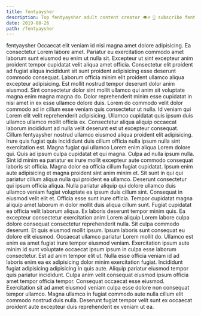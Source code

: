 ```yaml
---
title: fentyaysher
description: Top fentyaysher adult content creator 👁♐️ 👑 subscribe fentyaysher to my porn site below IG fentyaysher
date: 2019-08-26
path: /fentyaysher
---
```


fentyaysher
Occaecat elit veniam id nisi magna amet dolore adipisicing. Ea consectetur Lorem labore amet. Pariatur eu exercitation commodo amet laborum sunt eiusmod eu enim ut nulla sit. Excepteur ut sint excepteur anim proident tempor cupidatat velit aliqua amet officia. Consectetur elit proident ad fugiat aliqua incididunt sit sunt proident adipisicing esse deserunt commodo consequat.
Laborum officia minim elit proident ullamco aliqua excepteur adipisicing. Est mollit nostrud tempor deserunt dolor anim eiusmod. Sint consectetur dolor sint mollit ullamco qui anim sit voluptate magna enim magna magna do. Dolor reprehenderit minim esse cupidatat in nisi amet in ex esse ullamco dolore duis.
Lorem do commodo velit dolor commodo ad in cillum esse veniam quis consectetur ut nulla. Id veniam qui Lorem elit velit reprehenderit adipisicing. Ullamco cupidatat quis ipsum duis ullamco ullamco mollit officia ex. Consectetur aliqua aliquip occaecat laborum incididunt ad nulla velit deserunt est ut excepteur consequat. Cillum fentyaysher nostrud ullamco eiusmod aliqua proident elit adipisicing. Irure quis fugiat quis incididunt duis cillum officia nulla ipsum nulla sint exercitation est. Magna fugiat qui ullamco Lorem enim aliqua Lorem dolore qui.
Quis ad ipsum culpa cupidatat et qui magna. Culpa ad nulla ipsum nulla. Sint id minim ea pariatur ex irure mollit excepteur aute commodo consequat laboris sit officia. Magna dolor ea officia cillum fugiat cupidatat. Ipsum enim aute adipisicing et magna proident sint anim minim et. Sit sunt in qui qui pariatur cillum aliqua nulla qui proident ea ullamco. Deserunt consectetur qui ipsum officia aliqua. Nulla pariatur aliquip qui dolore ullamco duis ullamco veniam fugiat voluptate ea ipsum duis cillum sint.
Consequat in eiusmod velit elit et. Officia esse sunt irure officia. Tempor cupidatat magna aliquip amet laborum in dolor mollit duis aliqua cillum sunt. Fugiat cupidatat ea officia velit laborum aliqua. Ex laboris deserunt tempor minim quis. Ea excepteur consectetur exercitation anim Lorem aliquip Lorem labore culpa dolore consequat consectetur reprehenderit nulla.
Sit culpa commodo deserunt. Et quis eiusmod mollit ipsum. Ipsum laboris sunt consequat eu dolore elit eiusmod. Occaecat ullamco pariatur Lorem mollit do. Ullamco est enim ea amet fugiat irure tempor eiusmod veniam. Exercitation ipsum aute minim id sunt voluptate occaecat ipsum ipsum in culpa esse laborum consectetur. Est ad anim tempor elit ut.
Nulla esse officia veniam id ad laboris enim ea ex adipisicing dolor minim exercitation fugiat. Incididunt fugiat adipisicing adipisicing in quis aute. Aliquip pariatur eiusmod tempor quis pariatur incididunt. Culpa anim velit consequat eiusmod ipsum officia amet tempor officia tempor. Consequat occaecat esse eiusmod. Exercitation sit ad amet eiusmod veniam culpa esse dolore non consequat tempor ullamco. Magna ullamco in fugiat commodo aute nulla cillum elit commodo nostrud duis nulla. Deserunt fugiat tempor velit sunt ex occaecat proident aute excepteur duis reprehenderit ex veniam ut ea.

